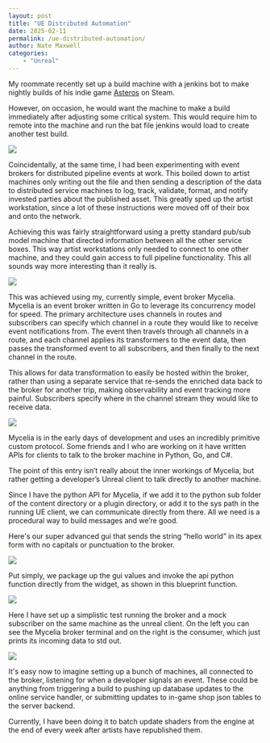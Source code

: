 ```yaml
---
layout: post
title: "UE Distributed Automation"
date: 2025-02-11
permalink: /ue-distributed-automation/
author: Nate Maxwell
categories:
    - "Unreal"
---
```


My roommate recently set up a build machine with a jenkins bot to make nightly builds of his indie game [Asteros](https://store.steampowered.com/app/2991430/Asteros/) on Steam.

However, on occasion, he would want the machine to make a build immediately after adjusting some critical system.
This would require him to remote into the machine and run the bat file jenkins would load to create another test build.

<img src="https://i.imgur.com/0XrBjj8.jpg">

Coincidentally, at the same time, I had been experimenting with event brokers for distributed pipeline events at work.
This boiled down to artist machines only writing out the file and then sending a description of the data to distributed service machines to log, track,
validate, format, and notify invested parties about the published asset. This greatly sped up the artist workstation, since a lot of these instructions
were moved off of their box and onto the network.

Achieving this was fairly straightforward using a pretty standard pub/sub model machine that directed information between all the other service boxes.
This way artist workstations only needed to connect to one other machine, and they could gain access to full pipeline functionality.
This all sounds way more interesting than it really is.

<img src="https://i.imgur.com/fQxTvqb.png">

This was achieved using my, currently simple, event broker Mycelia.
Mycelia is an event broker written in Go to leverage its concurrency model for speed.
The primary architecture uses channels in routes and subscribers can specify which channel in a route they would like to receive event notifications from.
The event then travels through all channels in a route, and each channel applies its transformers to the event data, then passes the transformed event to
all subscribers, and then finally to the next channel in the route.

This allows for data transformation to easily be hosted within the broker, rather than using a separate service that re-sends the enriched data back to
the broker for another trip, making observability and event tracking more painful. Subscribers specify where in the channel stream they would like to receive data.

<img src="https://i.imgur.com/q3cwIBJ.png">

Mycelia is in the early days of development and uses an incredibly primitive custom protocol.
Some friends and I who are working on it have written APIs for clients to talk to the broker machine in Python, Go, and C#.

The point of this entry isn’t really about the inner workings of Mycelia, but rather getting a developer’s Unreal client to talk directly to another machine.

Since I have the python API for Mycelia, if we add it to the python sub folder of the content directory or a plugin directory, or add it to the sys path
in the running UE client, we can communicate directly from there. All we need is a procedural way to build messages and we’re good.

Here's our super advanced gui that sends the string “hello world” in its apex form with no capitals or punctuation to the broker.

<img src="https://i.imgur.com/wylWdOc.png">

Put simply, we package up the gui values and invoke the api python function directly from the widget, as shown in this blueprint function.

<img src="https://i.imgur.com/Tqo3iYG.png">

Here I have set up a simplistic test running the broker and a mock subscriber on the same machine as the unreal client.
On the left you can see the Mycelia broker terminal and on the right is the consumer, which just prints its incoming data to std out.

<img src="https://i.imgur.com/lWVwuZl.png">

It's easy now to imagine setting up a bunch of machines, all connected to the broker, listening for when a developer signals an event.
These could be anything from triggering a build to pushing up database updates to the online service handler, or submitting updates to in-game shop json tables to the server backend.

Currently, I have been doing it to batch update shaders from the engine at the end of every week after artists have republished them.
